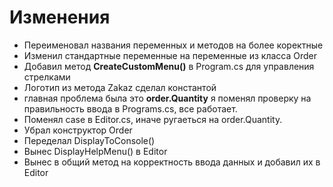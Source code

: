 #                           Изменения 

- Переименовал названия переменных и методов на более коректные 
- Изменил стандартные переменные на переменные из класса Order
- Добавил метод **CreateCustomMenu()** в Program.cs для управления стрелками
- Логотип из метода Zakaz сделал константой 
- главная проблема была это **order.Quantity** я поменял проверку на правильность ввода в Programs.cs, все работает. 
- Поменял case в Editor.cs, иначе ругаеться на order.Quantity.
- Убрал конструктор Order
- Переделал DisplayToConsole()
- Вынес  DisplayHelpMenu() в Editor
- Вынес в общий метод на корректность ввода данных и добавил их в Editor